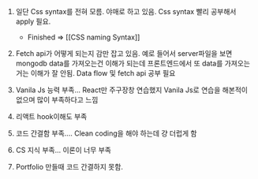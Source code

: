 1. 일단 Css syntax를 전혀 모름. 야매로 하고 있음. Css syntax 빨리 공부해서 apply 필요.
	- Finished => [[CSS naming Syntax]]

2.  Fetch api가 어떻게 되는지 감만 잡고 있음. 예로 들어서 server파일을 보면 mongodb data를 가져오는건 이해가 되는데 프론트엔드에서 또 data를 가져오는거는 이해가 잘 안됨. Data flow 및 fetch api 공부 필요
3. Vanila Js 능력 부족... React만 주구장창 연습했지 Vanila Js로 연습을 해본적이 없으며 많이 부족하다고 느낌
4. 리액트 hook이해도 부족
5. 코드 간결함 부족.... Clean coding을 해야 하는데 걍 더럽게 함
6. CS 지식 부족... 이론이 너무 부족
7. Portfolio 만들때 코드 간결하지 못함.
	